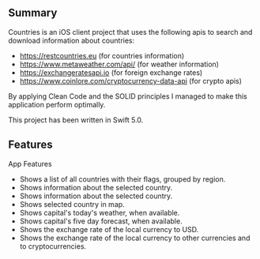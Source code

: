 

## Summary

Countries is an iOS client project that uses the following apis to search and download information about countries:

- https://restcountries.eu (for countries information)
- https://www.metaweather.com/api/ (for weather information)
- https://exchangeratesapi.io (for foreign exchange rates)
- https://www.coinlore.com/cryptocurrency-data-api (for crypto apis)

By applying Clean Code and the SOLID principles I managed to make this application perform optimally.

This project has been written in Swift 5.0.

## Features

App Features

- Shows a list of all countries with their flags, grouped by region.
- Shows information about the selected country.
- Shows information about the selected country.
- Shows selected country in map.
- Shows capital's today's weather, when available.
- Shows capital's five day forecast, when available.
- Shows the exchange rate of the local currency to USD.
- Shows the exchange rate of the local currency to other currencies and to cryptocurrencies.

